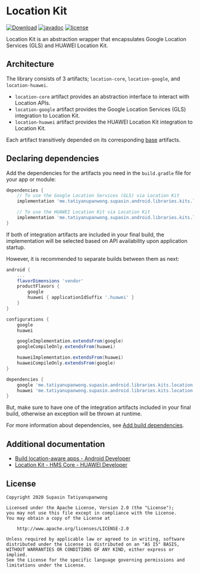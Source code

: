 # Location Kit

[![Download](https://api.bintray.com/packages/supasintatiyanupanwong/android.libraries.kits.location/location-core/images/download.svg)](https://bintray.com/supasintatiyanupanwong/android.libraries.kits.location/location-core/_latestVersion)
[![javadoc](https://javadoc.io/badge2/me.tatiyanupanwong.supasin.android.libraries.kits.location/location-core/javadoc.svg)](https://javadoc.io/doc/me.tatiyanupanwong.supasin.android.libraries.kits.location/location-core)
[![license](https://img.shields.io/github/license/SupasinTatiyanupanwong/location-kit-android.svg)](https://www.apache.org/licenses/LICENSE-2.0)

Location Kit is an abstraction wrapper that encapsulates Google Location Services (GLS) and HUAWEI Location Kit.

## Architecture

The library consists of 3 artifacts; `location-core`, `location-google`, and `location-huawei`.

* `location-core` artifact provides an abstraction interface to interact with Location APIs.
* `location-google` artifact provides the Google Location Services (GLS) integration to Location Kit.
* `location-huawei` artifact provides the HUAWEI Location Kit integration to Location Kit.

Each artifact transitively depended on its corresponding [base](https://github.com/SupasinTatiyanupanwong/android-kits-base) artifacts.

## Declaring dependencies

Add the dependencies for the artifacts you need in the `build.gradle` file for your app or module:

```groovy
dependencies {
    // To use the Google Location Services (GLS) via Location Kit
    implementation 'me.tatiyanupanwong.supasin.android.libraries.kits.location:location-google:1.0.0'

    // To use the HUAWEI Location Kit via Location Kit
    implementation 'me.tatiyanupanwong.supasin.android.libraries.kits.location:location-huawei:1.0.0'
}
```

If both of integration artifacts are included in your final build, the implementation will be selected based on API availability upon application startup.

However, it is recommended to separate builds between them as next:

```groovy
android {
    ...
    flavorDimensions 'vendor'
    productFlavors {
        google
        huawei { applicationIdSuffix '.huawei' }
    }
}

configurations {
    google
    huawei

    googleImplementation.extendsFrom(google)
    googleCompileOnly.extendsFrom(huawei)

    huaweiImplementation.extendsFrom(huawei)
    huaweiCompileOnly.extendsFrom(google)
}

dependencies {
    google 'me.tatiyanupanwong.supasin.android.libraries.kits.location:location-google:1.0.0'
    huawei 'me.tatiyanupanwong.supasin.android.libraries.kits.location:location-huawei:1.0.0'
}
```

But, make sure to have one of the integration artifacts included in your final build, otherwise an exception will be thrown at runtime.

For more information about dependencies, see [Add build dependencies](https://developer.android.com/studio/build/dependencies).

## Additional documentation

* [Build location-aware apps - Android Developer](https://developer.android.com/training/location/index.html)
* [Location Kit - HMS Core - HUAWEI Developer](https://developer.huawei.com/consumer/en/hms/huawei-locationkit/)

## License

```
Copyright 2020 Supasin Tatiyanupanwong

Licensed under the Apache License, Version 2.0 (the "License");
you may not use this file except in compliance with the License.
You may obtain a copy of the License at

    http://www.apache.org/licenses/LICENSE-2.0

Unless required by applicable law or agreed to in writing, software
distributed under the License is distributed on an "AS IS" BASIS,
WITHOUT WARRANTIES OR CONDITIONS OF ANY KIND, either express or implied.
See the License for the specific language governing permissions and
limitations under the License.
```
